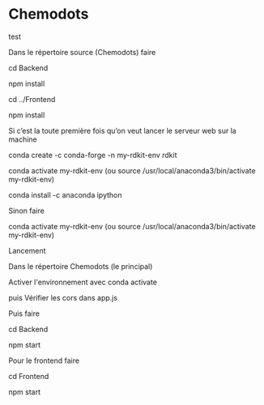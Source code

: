 # Chemodots

test 

Dans le répertoire source (Chemodots) faire

cd Backend

npm install

cd ../Frontend

npm install

Si c’est la toute première fois qu’on veut lancer le serveur web sur la machine

conda create -c conda-forge -n my-rdkit-env rdkit

conda activate my-rdkit-env
(ou source /usr/local/anaconda3/bin/activate my-rdkit-env)

conda install -c anaconda ipython

Sinon faire

conda activate my-rdkit-env
(ou source /usr/local/anaconda3/bin/activate my-rdkit-env)

Lancement

Dans le répertoire Chemodots (le principal)

Activer l'environnement avec conda activate

puis  Vérifier les cors dans app.js

Puis faire

cd Backend

npm start

Pour le frontend faire

cd Frontend

npm start

